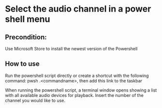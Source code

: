 # Select the audio channel in a power shell menu

## Precondition: 

Use Microsoft Store to install the newest version of the Powershell

## How to use

Run the powershell script directly or create a shortcut with the following command: pwsh .\<commandname>, then add this link to the taskbar

When running the powershell script, a terminal window opens showing a list with all available audio devices for playback. Insert the number of the channel you would like to use.
